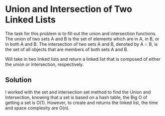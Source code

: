 # Union and Intersection of Two Linked Lists

The task for this problem is to fill out the union and intersection functions. 
The union of two sets A and B is the set of elements which are in A, in B, or in both A and B. 
The intersection of two sets A and B, denoted by A ∩ B, is the set of all objects that are members of both sets A and B.

Will take in two linked lists and return a linked list that is composed of either the union or intersection, respectively. 

## Solution

I worked with the set and intersection set method to find the Union and Intersection, 
knowing that a set is based on a hash table, the Big O of getting a set is O(1). However, 
to create and returns the linked list, the time and space complexity are O(n).

